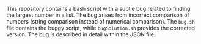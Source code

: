 This repository contains a bash script with a subtle bug related to finding the largest number in a list. The bug arises from incorrect comparison of numbers (string comparison instead of numerical comparison).  The `bug.sh` file contains the buggy script, while `bugSolution.sh` provides the corrected version.  The bug is described in detail within the JSON file.